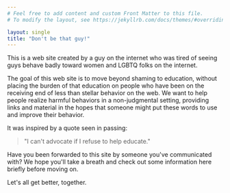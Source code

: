 ```yaml
---
# Feel free to add content and custom Front Matter to this file.
# To modify the layout, see https://jekyllrb.com/docs/themes/#overriding-theme-defaults

layout: single
title: "Don't be that guy!"
---
```


This is a web site created by a guy on the internet who was tired of seeing guys behave badly toward women and LGBTQ folks on the internet.

The goal of this web site is to move beyond shaming to education, without placing the burden of that education on people who have been on the receiving end of less than stellar behavior on the web. We want to help people realize harmful behaviors in a non-judgmental setting, providing links and material in the hopes that someone might put these words to use and improve their behavior.

It was inspired by a quote seen in passing:

> "I can't advocate if I refuse to help educate."

Have you been forwarded to this site by someone you've communicated with? We hope you'll take a breath and check out some information here briefly before moving on.

Let's all get better, together.
